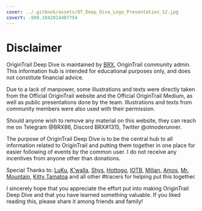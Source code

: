 ```yaml
---
cover: ../.gitbook/assets/OT_Deep_Dive_Logo_Presentation_12.jpg
coverY: -999.1842014487754
---
```


# Disclaimer

OriginTrail Deep Dive is maintained by [BRX](https://twitter.com/otnoderunner), OriginTrail community admin. This information hub is intended for educational purposes only, and does not constitute financial advice.

Due to a lack of manpower, some illustrations and texts were directly taken from the Official OriginTrail website and the Official OriginTrail Medium, as well as public presentations done by the team. Illustrations and texts from community members were also used with their permission.

Should anyone wish to remove any material on this website, they can reach me on Telegram @BRX86, Discord BRX#1315, Twitter @otnoderunner.

The purpose of OriginTrail Deep Dive is to be the central hub to all information related to OriginTrail and putting them together in one place for easier following of events by the common user. I do not receive any incentives from anyone other than donations.

Special Thanks to: [LuKu](https://twitter.com/mucke121), [K'walla](https://twitter.com/SmoothbrainL), [Shys](https://twitter.com/shys70), [Hottogo](https://twitter.com/mrhottogo), [IOTB](https://twitter.com/\_i\_o\_t\_b), [Milian](https://twitter.com/MilianIstatkov), [Amos](https://twitter.com/TriniZone), [Mr. Mountain](https://twitter.com/Mr\_\_Mountain), [Kitty Tamatoa](https://twitter.com/KittyTamatoa) and all other #tracers for helping put this together.

I sincerely hope that you appreciate the effort put into making OriginTrail Deep Dive and that you have learned something valuable. If you liked reading this, please share it among friends and family!

<figure><img src="../.gitbook/assets/OT_Deep_Dive_4.jpg" alt=""><figcaption></figcaption></figure>
